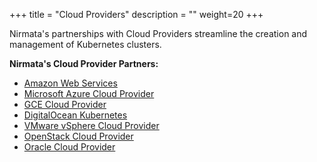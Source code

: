 +++
title = "Cloud Providers"
description = ""
weight=20
+++

Nirmata's partnerships with Cloud Providers streamline the creation and management of Kubernetes clusters.

**Nirmata's Cloud Provider Partners:**

  * [Amazon Web Services](https://docs.nirmata.io/cloudproviders/aws_cloud_provider/)
  * [Microsoft Azure Cloud Provider](https://docs.nirmata.io/cloudproviders/microsoft_azure_cloud_provider/)
  * [GCE Cloud Provider](https://docs.nirmata.io/cloudproviders/gce_cloud_provider/)
  * [DigitalOcean Kubernetes](https://docs.nirmata.io/cloudproviders/#digital-ocean-provider)
  * [VMware vSphere Cloud Provider](https://docs.nirmata.io/cloudproviders/vmware_vsphere_cloud_provider/)
  * [OpenStack Cloud Provider](https://docs.nirmata.io/cloudproviders/openstack_cloud_provider/)
  * [Oracle Cloud Provider](https://docs.nirmata.io/cloudproviders/oracle_cloud_provider/)

